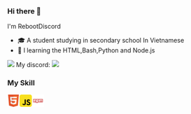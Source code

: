 ### Hi there 👋

I'm RebootDiscord

- 🎓 A student studying in secondary school In Vietnamese
- 🔰 I learning the HTML,Bash,Python and Node.js

<a href="https://www.youtube.com/watch?v=dQw4w9WgXcQ" rel="nofollow"><img src="https://user-images.githubusercontent.com/73097560/115834477-dbab4500-a447-11eb-908a-139a6edaec5c.gif" style="max-width: 100%;"></a>
My discord:
<img src="https://discord.com/api/guilds/858865979479949371/widget.png?style=banner2"></a>
### My Skill
<img height="28" width="28" src="https://raw.githubusercontent.com/edent/SuperTinyIcons/master/images/svg/html5.svg" style="max-width: 100%;"><img height="28" width="28" src="https://raw.githubusercontent.com/edent/SuperTinyIcons/master/images/svg/javascript.svg" style="max-width: 100%;"><img height="28" width="28" src="https://raw.githubusercontent.com/edent/SuperTinyIcons/master/images/svg/npm.svg" style="max-width: 100%;">

